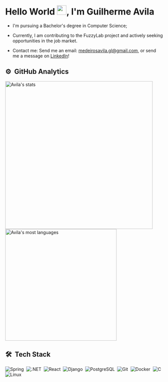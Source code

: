<h1 align="left">Hello World <img src="https://em-content.zobj.net/source/microsoft-teams/363/waving-hand_1f44b.png" height="30px">, I'm Guilherme Avila</h1>

- I'm pursuing a Bachelor's degree in Computer Science;
  
- Currently, I am contributing to the FuzzyLab project and actively seeking opportunities in the job market.

- Contact me: Send me an email: medeirosavila.gl@gmail.com, or send me a message on [LinkedIn](https://www.linkedin.com/in/avila-dev/)!

## ⚙️ &nbsp;GitHub Analytics

<p align="left">
<img width="470em" src="https://github-readme-stats.vercel.app/api?username=GM7Avila&show_icons=true&theme=nord" alt="Avila's stats"/>
<img width="355em" src="https://github-readme-stats.vercel.app/api/top-langs/?username=GM7Avila&layout=compact&theme=nord" alt="Avila's most languages"/>
</p>

## 🛠 &nbsp;Tech Stack

![Spring](https://img.shields.io/badge/-Spring-2e3440?style=flat&logo=spring&logoColor=white)&nbsp;
![.NET](https://img.shields.io/badge/-.NET-2e3440?style=flat&logo=&logoColor=white)&nbsp;
![React](https://img.shields.io/badge/-React-2e3440?style=flat&logo=react&logoColor=white)&nbsp;
![Django](https://img.shields.io/badge/-Django-2e3440?style=flat&logo=django&logoColor=white)&nbsp;
![PostgreSQL](https://img.shields.io/badge/-PostgreSQL-2e3440?style=flat&logo=postgresql&logoColor=white)&nbsp;
![Git](https://img.shields.io/badge/-Git-2e3440?style=flat&logo=git&logoColor=white)&nbsp;
![Docker](https://img.shields.io/badge/-Docker-2e3440?style=flat&logo=docker&logoColor=white)&nbsp;
![C](https://img.shields.io/badge/-Language-2e3440?style=flat&logo=c&logoColor=white)&nbsp;
![Linux](https://img.shields.io/badge/-Linux-2e3440?style=flat&logo=linux&logoColor=white)&nbsp;
